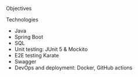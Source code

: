 Objectives

Technologies
- Java
- Spring Boot
- SQL
- Unit testing: JUnit 5 & Mockito
- E2E testing Karate
- Swagger
- DevOps and deployment: Docker, GitHub actions
